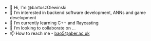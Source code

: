 - 👋 Hi, I’m @bartoszOlewinski
- 👀 I’m interested in backend software development, ANNs and game development
- 🌱 I’m currently learning C++ and Raycasting
- 💞️ I’m looking to collaborate on ...
- 📫 How to reach me - bao5@aber.ac.uk

<!---
bartoszOlewinski/bartoszOlewinski is a ✨ special ✨ repository because its `README.md` (this file) appears on your GitHub profile.
You can click the Preview link to take a look at your changes.
--->
